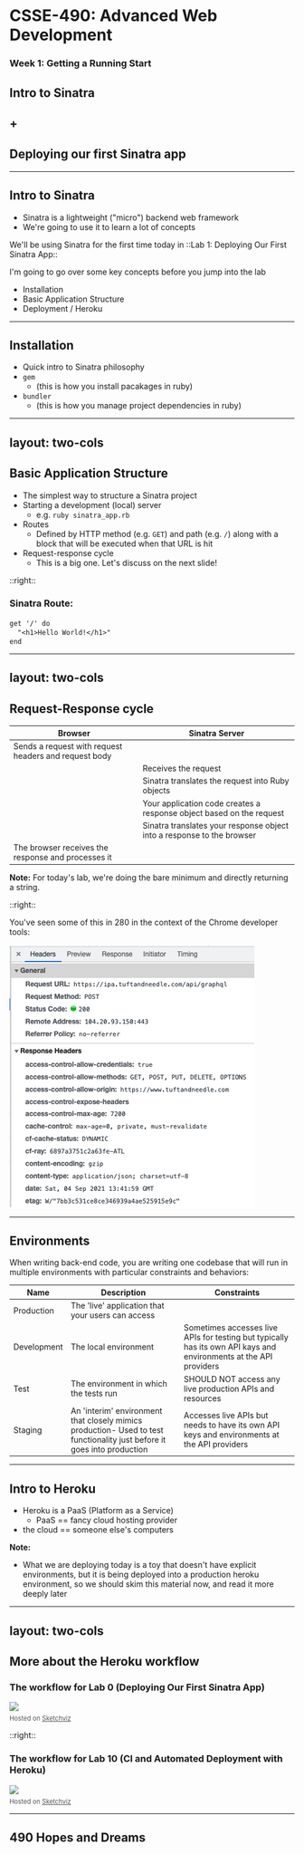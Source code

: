 # CSSE-490: Advanced Web Development
### Week 1: Getting a Running Start

## Intro to Sinatra
## +
## Deploying our first Sinatra app

---

## Intro to Sinatra

* Sinatra is a lightweight ("micro") backend web framework
* We're going to use it to learn a lot of concepts

We'll be using Sinatra for the first time today in ::Lab 1: Deploying Our First Sinatra App::

I'm going to go over some key concepts before you jump into the lab

* Installation
* Basic Application Structure
* Deployment / Heroku

---

## Installation


* Quick intro to Sinatra philosophy
* `gem`
  * (this is how you install pacakages in ruby)
* `bundler`
  * (this is how you manage project dependencies in ruby)

---
layout: two-cols
---

## Basic Application Structure

<!-- This is where we start getting into the meatier topics of Sinatra. -->

<!-- You should note that there are multiple ways to structure Sinatra projects.  This chapter shows us the simplest way.  Later we will look at how to structure bigger applications. -->

* The simplest way to structure a Sinatra project
* Starting a development (local) server
  * e.g. `ruby sinatra_app.rb`
* Routes
  * Defined by HTTP method (e.g. `GET`) and path (e.g. `/`) along with a block that will be executed when that URL is hit
* Request-response cycle
  * This is a big one.  Let's discuss on the next slide!

::right::

### Sinatra Route:
```
get '/' do
  "<h1>Hello World!</h1>"
end
```

---
layout: two-cols
---


## Request-Response cycle


| **Browser**                                           | **Sinatra Server**                                 |
| ----------------------------------------------------- | ------------------------------------------------ |
| Sends a request with request headers and request body |                                                  |
|                                                       | Receives the request                             |
|                                                       | Sinatra translates the request into Ruby objects |
|                                   | Your application code creates a response object based on the request |
|                                   | Sinatra translates your response object into a response to the browser |
| The browser receives the response and processes it    |                                                  |


**Note:** For today's lab, we're doing the bare minimum and directly returning a string.

::right::

You've seen some of this in 280 in the context of the Chrome developer tools:

![](requests%20in%20chrome%20console.png)

---

## Environments

When writing back-end code, you are writing one codebase that will run in multiple environments with particular constraints and behaviors:

| Name        | Description | Constraints |
| ----------- | ----------- | ----------- |
| Production  | The 'live' application that your users can access | |
| Development | The local environment | Sometimes accesses live APIs for testing but typically has its own API kays and environments at the API providers  |
| Test        | The environment in which the tests run | SHOULD NOT access any live production APIs and resources |
| Staging     | An 'interim' environment that closely mimics production- Used to test functionality just before it goes into production | Accesses live APIs but needs to have its own API keys and environments at the API providers |


---

## Intro to Heroku

* Heroku is a PaaS (Platform as a Service)
  * PaaS == fancy cloud hosting provider
* the cloud == someone else's computers

**Note:**
* What we are deploying today is a toy that doesn't have explicit environments, but it is being deployed into a production heroku environment, so we should skim this material now, and read it more deeply later

<!--
## Preview of Ch 17. Deployment

* This chapter covers deploying true production applications
  * What we are deploying today is a toy, but it is being deployed into a production heroku environment, so we should skim this material now, and read it more deeply later
* Relevant sections for you now:
  * "Cloud Deployment"
  * "The Heroku Platform" (just read through "Creating an application", because you won't be doing the later steps this week)
  * "Testing with Heroku local"
  * "Deploying with git push"
-->
---
layout: two-cols
---

## More about the Heroku workflow

### The workflow for Lab 0 (Deploying Our First Sinatra App)

<div><a href='//sketchviz.com/@elizabrock/6c9fd114e88e4494828e9f266b2d04cd'><img src='lab-1-workflow.png' style='max-width: 100%;'></a><br/><span style='font-size: 80%;color:#555;'>Hosted on <a href='//sketchviz.com/' style='color:#555;'>Sketchviz</a></span></div>

::right::

### The workflow for Lab 10 (CI and Automated Deployment with Heroku)

<div><a href='//sketchviz.com/@elizabrock/6281f3bcf7be004cc04a2f413d2bb52e'><img src='lab-10-workflow.png' style='max-width: 100%;'></a><br/><span style='font-size: 80%;color:#555;'>Hosted on <a href='//sketchviz.com/' style='color:#555;'>Sketchviz</a></span></div>


---

## 490 Hopes and Dreams


<!--
* Webpack
* Typescript
* Svelte
* CI/CD
* Docker (maybe add into Week 10?)
* Webscale
* James White guest lecture?
* WebGL
-->
